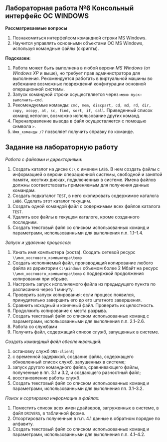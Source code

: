 ## Лабораторная работа №6 Консольный интерфейс ОС WINDOWS

**Рассматриваемые вопросы**

1. Познакомиться интерфейсом командной строки MS Windows.
2. Научится управлять основными объектами ОС MS Windows, используя командные файлы (скрипты).

**Подсказки:**

1. Работа может быть выполнена в любой версии _MS Windows_ (от _Windows XP_ и выше), но требует прав администратора для выполнения. Рекомендуется работать в виртуальной машины во избежание возможных повреждений конфигурации основной операционной системы.
2. Запуск командной строки осуществляется через `меню пуск–выполнить–cmd`.
3. Рекомендуемые команды: `cmd, mem, discpart, cd, md, rd, dir, copy, xcopy, at, sc, find, sort, if, call`. Приведенный список команд неполон, возможно использование других команд.
4. Перенаправление вывода в файл осуществляется с помощью символа `>`.
5. `Имя_команды /?` позволяет получить справку по команде.

## Задание на лабораторную работу

_Работа с файлами и директориями:_

1. Создать каталог на диске `С:\` с именем `LAB6`. В нем создать файлы с информацией о версии операционной системы, свободной и занятой памяти, жестких дисках, подключенных в системе. Имена файлов должны соответствовать применяемым для получения данных командам.
2. Создать подкаталог `TEST`, в него скопировать содержимое каталога `LAB6`. Сделать этот каталог текущим.
3. Создать одной командой файл с содержимым всех файлов каталога `TEST`.
4. Удалить все файлы в текущем каталоге, кроме созданного последним.
5. Создать текстовый файл со списком использованных команд и параметрами, использованными для выполнения п.п. 1.1–1.4.

_Запуск и удаление процессов:_

1. Узнать имя компьютера (хоста). Создать сетевой ресурс `\\имя_хостового_компьютера\temp`
2. Создать исполняемый файл, производящий копирование любого файла из дериктории `C:\Windows` объемом более 2 Мбайт на ресурс `\\имя_хостового_компьютера\temp` с поддержкой продолжения копирования при обрыве.
3. Настроить запуск исполняемого файла из предыдущего пункта по расписанию через 1 минуту.
4. Проверить запуск копирования; если процесс появился, принудительно завершить его до его штатного завершения.
5. Сравнить исходный и конечный файл. Проверить их целостность.
6. Продолжить копирование с места разрыва.
7. Создать текстовый файл со списком использованных команд с параметрами, использованными для выполнения п.п. 2.1–2.6.
3. Работа со службами
1. Получить файл, содержащий список служб, запущенных в системе.

_Создать командный файл обеспечивающий:_

1. остановку служб `DNS-client`;
2. с временной задержкой, создание файла, содержащего обновленный список служб, запущенных в системе;
3. запуск другого командного файла, сравнивающего файлы, полученные в пп. 3.1 и 3.2, и создающего разностный файл;
4. восстановление работы служб.
3. Создать текстовый файл со списком использованных команд и параметрами, использованными для выполнения пп. 3.1–3.2.

_Поиск и сортировка информации в файлах:_

1. Поместить список всех имен драйверов, загруженных в системе, в файл `DRIVERS`, в табличной форме.
2. Отсортировать полученные в п.п. 4.1 данные в обратном порядке по алфавиту.
3. Создать текстовый файл со списком использованных команд и параметрами, использованными для выполнения п.п. 4.1–4.2.
